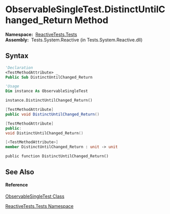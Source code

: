 # ObservableSingleTest.DistinctUntilChanged\_Return Method

**Namespace:**  [ReactiveTests.Tests](ReactiveTests.Tests\ReactiveTests.Tests.md)  
**Assembly:**  Tests.System.Reactive (in Tests.System.Reactive.dll)

## Syntax

```vb
'Declaration
<TestMethodAttribute> _
Public Sub DistinctUntilChanged_Return
```

```vb
'Usage
Dim instance As ObservableSingleTest

instance.DistinctUntilChanged_Return()
```

```csharp
[TestMethodAttribute]
public void DistinctUntilChanged_Return()
```

```c++
[TestMethodAttribute]
public:
void DistinctUntilChanged_Return()
```

```fsharp
[<TestMethodAttribute>]
member DistinctUntilChanged_Return : unit -> unit 
```

```jscript
public function DistinctUntilChanged_Return()
```

## See Also

#### Reference

[ObservableSingleTest Class](ObservableSingleTest\ObservableSingleTest.md)

[ReactiveTests.Tests Namespace](ReactiveTests.Tests\ReactiveTests.Tests.md)




